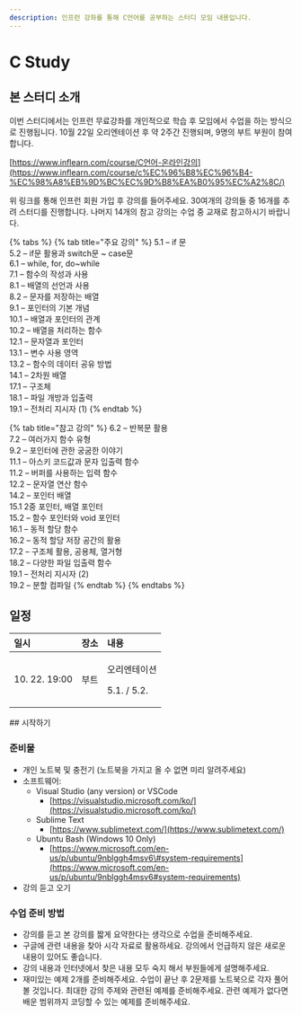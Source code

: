 ```yaml
---
description: 인프런 강좌를 통해 C언어를 공부하는 스터디 모임 내용입니다.
---
```


# C Study

## 본 스터디 소개

이번 스터디에서는 인프런 무료강좌를 개인적으로 학습 후 모임에서 수업을 하는 방식으로 진행됩니다. 10월 22일 오리엔테이션 후 약 2주간 진행되며, 9명의 부트 부원이 참여합니다.

 [https://www.inflearn.com/course/C언어-온라인강의](https://www.inflearn.com/course/c%EC%96%B8%EC%96%B4-%EC%98%A8%EB%9D%BC%EC%9D%B8%EA%B0%95%EC%A2%8C/)

위 링크를 통해 인프런 회원 가입 후 강의를 들어주세요. 30여개의 강의들 중 16개를 추려 스터디를 진행합니다. 나머지 14개의 참고 강의는 수업 중 교재로 참고하시기 바랍니다.

{% tabs %}
{% tab title="주요 강의" %}
5.1 – if 문  
5.2 – if문 활용과 switch문 ~ case문  
6.1 – while, for, do~while  
7.1 – 함수의 작성과 사용  
8.1 – 배열의 선언과 사용  
8.2 – 문자를 저장하는 배열  
9.1 – 포인터의 기본 개념  
10.1 – 배열과 포인터의 관계  
10.2 – 배열을 처리하는 함수  
12.1 – 문자열과 포인터  
13.1 – 변수 사용 영역  
13.2 – 함수의 데이터 공유 방법  
14.1 – 2차원 배열  
17.1 – 구조체  
18.1 – 파일 개방과 입출력  
19.1 – 전처리 지시자 \(1\)
{% endtab %}

{% tab title="참고 강의" %}
6.2 – 반복문 활용  
7.2 – 여러가지 함수 유형  
9.2 – 포인터에 관한 궁굼한 이야기  
11.1 – 아스키 코드값과 문자 입출력 함수  
11.2 – 버퍼를 사용하는 입력 함수  
12.2 – 문자열 연산 함수  
14.2 – 포인터 배열  
15.1 2중 포인터, 배열 포인터  
15.2 – 함수 포인터와 void 포인터  
16.1 – 동적 할당 함수  
16.2 – 동적 할당 저장 공간의 활용  
17.2 – 구조체 활용, 공용체, 열거형  
18.2 – 다양한 파일 입출력 함수  
19.1 – 전처리 지시자 \(2\)  
19.2 – 분할 컴파일
{% endtab %}
{% endtabs %}

## 일정

<table>
  <thead>
    <tr>
      <th style="text-align:left">일시</th>
      <th style="text-align:left">장소</th>
      <th style="text-align:left">내용</th>
    </tr>
  </thead>
  <tbody>
    <tr>
      <td style="text-align:left">10. 22. 19:00</td>
      <td style="text-align:left">부트</td>
      <td style="text-align:left">
        <p>오리엔테이션</p>
        <p>5.1. / 5.2.</p>
      </td>
    </tr>
  </tbody>
</table>## 시작하기

### 준비물

* 개인 노트북 및 충전기 \(노트북을 가지고 올 수 없면 미리 알려주세요\)
* 소프트웨어:
  * Visual Studio \(any version\) or VSCode
    * [https://visualstudio.microsoft.com/ko/](https://visualstudio.microsoft.com/ko/)
  * Sublime Text
    * [https://www.sublimetext.com/](https://www.sublimetext.com/)
  * Ubuntu Bash \(Windows 10 Only\)
    * [https://www.microsoft.com/en-us/p/ubuntu/9nblggh4msv6\#system-requirements](https://www.microsoft.com/en-us/p/ubuntu/9nblggh4msv6#system-requirements)
* 강의 듣고 오기

### 수업 준비 방법

* 강의를 듣고 본 강의를 짧게 요약한다는 생각으로 수업을 준비해주세요.
* 구글에 관련 내용을 찾아 시각 자료로 활용하세요. 강의에서 언급하지 않은 새로운 내용이 있어도 좋습니다.
* 강의 내용과 인터넷에서 찾은 내용 모두 숙지 해서 부원들에게 설명해주세요.
* 재미있는 예제 2개를 준비해주세요. 수업이 끝난 후 2문제를 노트북으로 각자 풀어볼 것입니다. 최대한 강의 주제와 관련된 예제를 준비해주세요. 관련 예제가 없다면 배운 범위까지 코딩할 수 있는 예제를 준비해주세요. 



